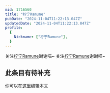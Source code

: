 ```yaml
---
mid: 1716560
title: "柠宁Ramune"
pubDate: "2024-11-04T11:22:13.047Z"
updatedDate: "2024-11-04T11:22:13.047Z"
profile:
  {
    Nickname: ["柠宁Ramune"],
  }
---
```


关注[柠宁Ramune](https://space.bilibili.com/1716560)谢谢喵~ 关注[柠宁Ramune](https://space.bilibili.com/1716560)谢谢喵~

## 此条目有待补充
你可以在[这里](https://github.com/Yuhanawa/VTuber.ICU-Content/edit/master/v/柠宁Ramune/index.md)编辑本文

